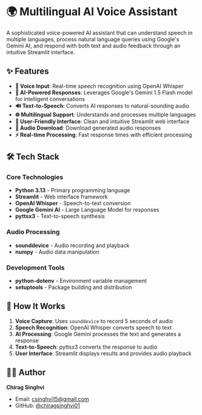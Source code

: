 # 🌍 Multilingual AI Voice Assistant

A sophisticated voice-powered AI assistant that can understand speech in multiple languages, process natural language queries using Google's Gemini AI, and respond with both text and audio feedback through an intuitive Streamlit interface.

## ✨ Features

- **🎤 Voice Input**: Real-time speech recognition using OpenAI Whisper
- **🧠 AI-Powered Responses**: Leverages Google's Gemini 1.5 Flash model for intelligent conversations
- **🔊 Text-to-Speech**: Converts AI responses to natural-sounding audio
- **🌐 Multilingual Support**: Understands and processes multiple languages
- **📱 User-Friendly Interface**: Clean and intuitive Streamlit web interface
- **💾 Audio Download**: Download generated audio responses
- **⚡ Real-time Processing**: Fast response times with efficient processing

## 🛠️ Tech Stack

### Core Technologies
- **Python 3.13** - Primary programming language
- **Streamlit** - Web interface framework
- **OpenAI Whisper** - Speech-to-text conversion
- **Google Gemini AI** - Large Language Model for responses
- **pyttsx3** - Text-to-speech synthesis

### Audio Processing
- **sounddevice** - Audio recording and playback
- **numpy** - Audio data manipulation

### Development Tools
- **python-dotenv** - Environment variable management
- **setuptools** - Package building and distribution

## 🎯 How It Works

1. **Voice Capture**: Uses `sounddevice` to record 5 seconds of audio
2. **Speech Recognition**: OpenAI Whisper converts speech to text
3. **AI Processing**: Google Gemini processes the text and generates a response
4. **Text-to-Speech**: pyttsx3 converts the response to audio
5. **User Interface**: Streamlit displays results and provides audio playback

## 👨‍💻 Author

**Chirag Singhvi**
- Email: csinghvi15@gmail.com
- GitHub: [@chiragsinghvi01](https://github.com/chiragsinghvi01)
